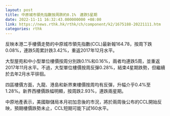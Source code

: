 ```yaml
---
layout: post
title: 中原城市領先指數按周跌約0.1%　連跌5星期
date: 2022-11-11 16:32:43.000000000 +08:00
link: https://news.rthk.hk/rthk/ch/component/k2/1675188-20221111.htm
categories: rthk
---
```


反映本港二手樓價走勢的中原城市領先指數(CCL)最新報164.78，按周下跌0.08%，連跌5周累計跌3.42%，重返2017年12月水平。

大型屋苑和中小型單位樓價按周分別跌0.1%和0.16%，兩者均連跌5周，並重返2017年11月水平。不過，大型單位樓價按周反彈0.28%，結束4星期跌勢，但繼續於去年2月水平徘徊。

四區樓價方面，九龍、港島和新界東樓價按周均有反彈，升幅介乎0.4%至1.28%。新界西樓價跌幅明顯，按周跌2.93%，連跌兩星期。

中原地產表示，美國聯儲局本月初加息後的市況，將於兩周後公布的CCL開始反映，預期樓價跌勢未止，CCL短期可能下試160水平。
